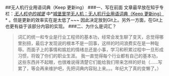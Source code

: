##无人机行业用语词典（Keep 更新ing）
###一、写在前面
文章最早放在知乎专栏：*[无人机中的城堡](https://zhuanlan.zhihu.com/castleofUAV)* 中*[城堡里学无人机：无人机行业用语词典（Keep 更新ing）](https://zhuanlan.zhihu.com/p/21849795)* 。但是更新的效率实在是太低了~~~ 因此决定放到Git上。另外一方面，在Git上也更有益于该部分内容的实现。
###二、为什么是词汇？
>词汇的统一和专业是行业工程师的基本功，经常会发生聊了变天，总觉得哪里别扭，最后才发现说的根本不是一回事，这样的时间浪费实在是一种耻辱。而面子上的事情和尴尬的情绪总还是小事，学习和积累过程中一旦形成习惯，将毁了你们的职业生涯。
我一直觉得每个行业都有自己的基本功，这些东西并不起眼，也很难说得清楚它们能给我们带来怎样的好处（……写累了，等会再来维护吧，先把词典内容贴上来。。。年纪大了真的变懒了。）
